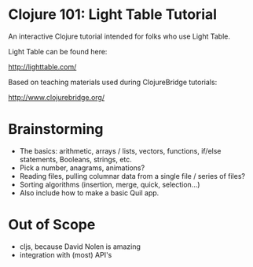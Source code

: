 # Clojure 101: Light Table Tutorial
An interactive Clojure tutorial intended for folks who use Light Table.

Light Table can be found here:

http://lighttable.com/


Based on teaching materials used during ClojureBridge tutorials:

http://www.clojurebridge.org/


# Brainstorming 
- The basics: arithmetic, arrays / lists, vectors, functions, if/else statements, Booleans, strings, etc.
- Pick a number, anagrams, animations?
- Reading files, pulling columnar data from a single file / series of files?
- Sorting algorithms (insertion, merge, quick, selection...)
- Also include how to make a basic Quil app.

# Out of Scope
- cljs, because David Nolen is amazing
- integration with (most) API's

